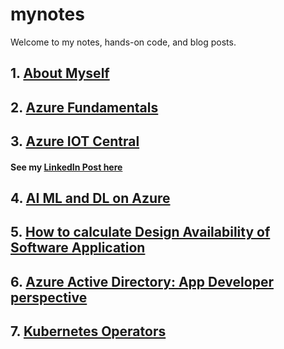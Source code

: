 # mynotes

Welcome to my notes, hands-on code, and blog posts.
## 1. [About Myself](https://www.linkedin.com/in/keerthi-prakash-raravi-00325121/)
## 2. [Azure Fundamentals](azure-fundamentals/AzureFundamentals.md)
## 3. [Azure IOT Central](azure-iot-central/AzureIOTCentral.md)
#### See my [LinkedIn Post here](https://www.linkedin.com/pulse/azure-iot-central-how-different-from-hub-keerthi-prakash-raravi/?trackingId=aiziXZmR6CR6vGNrGELHAw%3D%3D)
## 4. [AI ML and DL on Azure](https://www.linkedin.com/pulse/ai-ml-dl-azure-keerthi-prakash-raravi/?trackingId=Z7FozxSoATmo4MesLZ6gDw%3D%3D) 
## 5. [How to calculate Design Availability of Software Application](https://www.linkedin.com/pulse/how-calculate-design-availability-software-keerthi-prakash-raravi/?trackingId=a31AdETCSKQhpXJBDMBl4Q%3D%3D) 

## 6. [Azure Active Directory: App Developer perspective](azure-active-directory/aad.md)

## 7. [Kubernetes Operators](kubernetes-operators/kubernetes-operators.md)